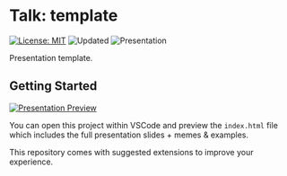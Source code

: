 # Talk: template

[![License: MIT](https://img.shields.io/badge/License-MIT-brightgreen.svg)](https://opensource.org/licenses/MIT)
![Updated](https://img.shields.io/github/last-commit/thushan/talk-template)
![Presentation](https://img.shields.io/badge/Version-v2025.08-blue)

Presentation template.

## Getting Started

[![Presentation Preview](https://img.shields.io/badge/View-Presentation%20Online-informational?style=for-the-badge)](https://thushan.github.io/talk-template)

You can open this project within VSCode and preview the `index.html` file which includes the full presentation slides + memes & examples.

This repository comes with suggested extensions to improve your experience.
